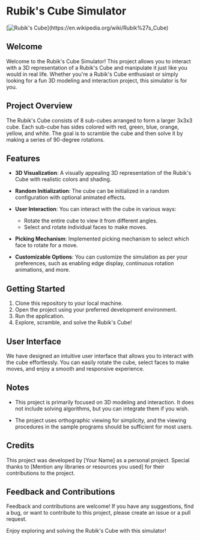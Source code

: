 # Rubik's Cube Simulator

[![Rubik's Cube]([https://example.com/rubiks-cube.jpg](https://upload.wikimedia.org/wikipedia/commons/6/61/Rubiks_cube_solved.jpg))](https://en.wikipedia.org/wiki/Rubik%27s_Cube)



## Welcome

Welcome to the Rubik's Cube Simulator! This project allows you to interact with a 3D representation of a Rubik's Cube and manipulate it just like you would in real life. Whether you're a Rubik's Cube enthusiast or simply looking for a fun 3D modeling and interaction project, this simulator is for you.

## Project Overview

The Rubik's Cube consists of 8 sub-cubes arranged to form a larger 3x3x3 cube. Each sub-cube has sides colored with red, green, blue, orange, yellow, and white. The goal is to scramble the cube and then solve it by making a series of 90-degree rotations.

## Features

- **3D Visualization**: A visually appealing 3D representation of the Rubik's Cube with realistic colors and shading.

- **Random Initialization**: The cube can be initialized in a random configuration with optional animated effects.

- **User Interaction**: You can interact with the cube in various ways:
  - Rotate the entire cube to view it from different angles.
  - Select and rotate individual faces to make moves.

- **Picking Mechanism**: Implemented picking mechanism to select which face to rotate for a move.

- **Customizable Options**: You can customize the simulation as per your preferences, such as enabling edge display, continuous rotation animations, and more.

## Getting Started

1. Clone this repository to your local machine.
2. Open the project using your preferred development environment.
3. Run the application.
4. Explore, scramble, and solve the Rubik's Cube!

## User Interface

We have designed an intuitive user interface that allows you to interact with the cube effortlessly. You can easily rotate the cube, select faces to make moves, and enjoy a smooth and responsive experience.

## Notes

- This project is primarily focused on 3D modeling and interaction. It does not include solving algorithms, but you can integrate them if you wish.

- The project uses orthographic viewing for simplicity, and the viewing procedures in the sample programs should be sufficient for most users.

## Credits

This project was developed by [Your Name] as a personal project. Special thanks to [Mention any libraries or resources you used] for their contributions to the project.

## Feedback and Contributions

Feedback and contributions are welcome! If you have any suggestions, find a bug, or want to contribute to this project, please create an issue or a pull request.

Enjoy exploring and solving the Rubik's Cube with this simulator!
